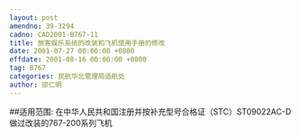 ```yaml
---
layout: post
amendno: 39-3294
cadno: CAD2001-B767-11
title: 旅客娱乐系统的改装和飞机使用手册的修改
date: 2001-07-27 00:00:00 +0800
effdate: 2001-08-16 00:00:00 +0800
tag: B767
categories: 民航华北管理局适航处
author: 邵仁明
---
```


##适用范围:
在中华人民共和国注册并按补充型号合格证（STC）ST09022AC-D做过改装的767-200系列飞机

